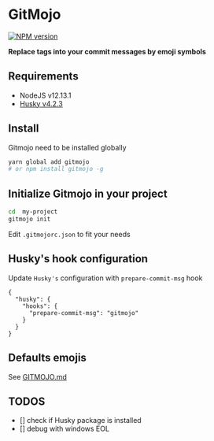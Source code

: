 # GitMojo

[![NPM version][npm-version-img]][npm-url]

**Replace tags into your commit messages by emoji symbols**

## Requirements

- NodeJS v12.13.1
- [Husky v4.2.3](https://www.npmjs.com/package/husky)

## Install

Gitmojo need to be installed globally

```bash
yarn global add gitmojo
# or npm install gitmojo -g
```

## Initialize Gitmojo in your project

```bash
cd  my-project
gitmojo init
```

Edit `.gitmojorc.json` to fit your needs

## Husky's hook configuration

Update `Husky's` configuration with `prepare-commit-msg` hook

```
{
  "husky": {
    "hooks": {
      "prepare-commit-msg": "gitmojo"
    }
  }
}
```

## Defaults emojis

See [GITMOJO.md](./GITMOJO.md)

## TODOS

- [] check if Husky package is installed
- [] debug with windows EOL

[npm-url]: https://npmjs.org/package/gitmojo
[npm-version-img]: http://img.shields.io/npm/v/gitmojo.svg?style=flat-square
